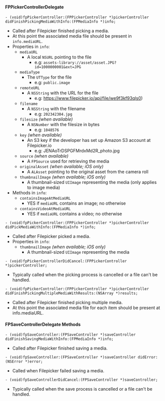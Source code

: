 #### FPPickerControllerDelegate

```objc
- (void)fpPickerController:(FPPickerController *)pickerController didFinishPickingMediaWithInfo:(FPMediaInfo *)info;
```
- Called after Filepicker finished picking a media.
- At this point the associated media file should be present in `info.mediaURL`.
- Properties in `info`:
    - `mediaURL`
        - A local `NSURL` pointing to the file
            - e.g: `assets-library://asset/asset.JPG?id=1000000001&ext=JPG`
    - `mediaType`
        - The `UTType` for the file
            - e.g: `public.image`
    - `remoteURL`
        - A `NSString` with the URL for the file
            - e.g: https://www.filepicker.io/api/file/we9f3kf93qls0)
    - `filename`
        - A `NSString` with the filename
            - e.g: `202342304.jpg`
    - `filesize` *(when available)*
        - A `NSNumber` with the filesize in bytes
            - e.g: `1048576`
    - `key` *(when available)*
        - An S3 key if the developer has set up Amazon S3 account at Filepicker.io
            - e.g: JENAoTrDSPGFMrdxMd2R_photo.jpg
    - `source` *(when available)*
        - A `FPSource` used for retrieving the media
    - `originalAsset` *(when available; iOS only)*
        - A `ALAsset` pointing to the original asset from the camera roll
    - `thumbnailImage` *(when available; iOS only)*
        - A thumbnail-sized `UIImage` representing the media (only applies to image media)
- Methods in `info`:
    - `containsImageAtMediaURL`
        - YES if `mediaURL` contains an image; no otherwise
    - `containsVideoAtMediaURL`
        - YES if `mediaURL` contains a video; no otherwise

```objc
- (void)fpPickerController:(FPPickerController *)pickerController didPickMediaWithInfo:(FPMediaInfo *)info;
```
- Called after Filepicker picked a media.
- Properties in `info`:
    - `thumbnailImage` *(when available; iOS only)*
        - A thumbnail-sized `UIImage` representing the media

```objc
- (void)fpPickerControllerDidCancel:(FPPickerController *)pickerController;
```
- Typically called when the picking process is cancelled or a file can't be handled.

```objc
- (void)fpPickerController:(FPPickerController *)pickerController didFinishPickingMultipleMediaWithResults:(NSArray *)results;
```
- Called after Filepicker finished picking multiple media.
- At this point the associated media file for each item should be present at info.mediaURL.

#### FPSaveControllerDelegate Methods

```objc
- (void)fpSaveController:(FPSaveController *)saveController didFinishSavingMediaWithInfo:(FPMediaInfo *)info;
```
- Called after Filepicker finished saving a media.

```objc
- (void)fpSaveController:(FPSaveController *)saveController didError:(NSError *)error;
```
- Called when Filepicker failed saving a media.

```objc
- (void)fpSaveControllerDidCancel:(FPSaveController *)saveController;
```
- Typically called when the save process is cancelled or a file can't be handled.
